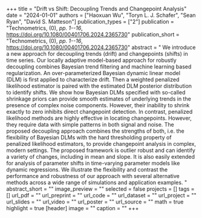 +++
title = "Drift vs Shift: Decoupling Trends and Changepoint Analysis"
date = "2024-01-01"
authors = ["Haoxuan Wu", "Toryn L. J. Schafer", "Sean Ryan",  "David S. Matteson"]
publication_types = ["2"]
publication = "Technometrics, (0), _pp. 1--16_, https://doi.org/10.1080/00401706.2024.2365730"
publication_short = "Technometrics, (0), _pp. 1--16_, https://doi.org/10.1080/00401706.2024.2365730"
abstract = " We introduce a new approach for decoupling trends (drift) and changepoints (shifts) in time series. Our locally adaptive model-based approach for robustly decoupling combines Bayesian trend filtering and machine learning based regularization. An over-parameterized Bayesian dynamic linear model (DLM) is first applied to characterize drift. Then a weighted penalized likelihood estimator is paired with the estimated DLM posterior distribution to identify shifts. We show how Bayesian DLMs specified with so-called shrinkage priors can provide smooth estimates of underlying trends in the presence of complex noise components. However, their inability to shrink exactly to zero inhibits direct changepoint detection. In contrast, penalized likelihood methods are highly effective in locating changepoints. However, they require data with simple patterns in both signal and noise. The proposed decoupling approach combines the strengths of both, i.e. the flexibility of Bayesian DLMs with the hard thresholding property of penalized likelihood estimators, to provide changepoint analysis in complex, modern settings. The proposed framework is outlier robust and can identify a variety of changes, including in mean and slope. It is also easily extended for analysis of parameter shifts in time-varying parameter models like dynamic regressions. We illustrate the flexibility and contrast the performance and robustness of our approach with several alternative methods across a wide range of simulations and application examples. "
abstract_short = ""
image_preview = ""
selected = false
projects = []
tags = []
url_pdf = ""
url_preprint = ""
url_code = ""
url_dataset = ""
url_project = ""
url_slides = ""
url_video = ""
url_poster = ""
url_source = ""
math = true
highlight = true
[header]
image = ""
caption = ""
+++
